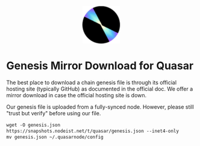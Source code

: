<p align="center">
  <img height="100" height="auto" src="https://raw.githubusercontent.com/Nodeist/Kurulumlar/main/logos/quasar.png">
</p>


# Genesis Mirror Download for Quasar

The best place to download a chain genesis file is through its official hosting site (typically GitHub) as documented in the official doc. We offer a mirror download in case the official hosting site is down.

Our genesis file is uploaded from a fully-synced node. However, please still "trust but verify" before using our file.
```
wget -O genesis.json https://snapshots.nodeist.net/t/quasar/genesis.json --inet4-only
mv genesis.json ~/.quasarnode/config
```
